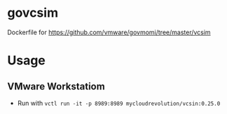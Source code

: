 # govcsim
Dockerfile for https://github.com/vmware/govmomi/tree/master/vcsim

# Usage
## VMware Workstatiom
- Run with `vctl run -it -p 8989:8989 mycloudrevolution/vcsin:0.25.0`
